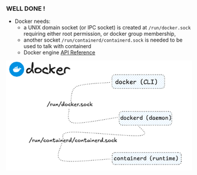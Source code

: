 <br>

### WELL DONE !

* Docker needs:
    - a UNIX domain socket (or IPC socket) is created at `/run/docker.sock` requiring either root permission, or docker group membership,
    - another socket `/run/containerd/containerd.sock` is needed to be used to talk with containerd
    - Docker engine [API Reference](https://docs.docker.com/reference/api/engine/version/v1.41/#tag/Container)

![Scan results](./assets/docker_ubuntu.png)